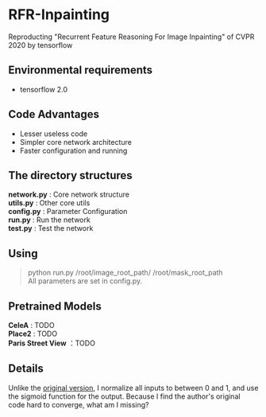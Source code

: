 # RFR-Inpainting
Reproducting "Recurrent Feature Reasoning For Image Inpainting" of CVPR 2020 by tensorflow

## Environmental requirements
* tensorflow 2.0 

## Code Advantages

* Lesser useless code
* Simpler core network architecture
* Faster configuration and running

## The directory structures

**network.py** : Core network structure  
**utils.py** : Other core utils  
**config.py** : Parameter Configuration  
**run.py** : Run the network  
**test.py** : Test the network  

## Using

> python run.py /root/image_root_path/ /root/mask_root_path    
All parameters are set in config.py.

## Pretrained Models

**CeleA** : TODO  
**Place2** : TODO  
**Paris Street View** ：TODO  

## Details  

Unlike the [original version](https://github.com/jingyuanli001/RFR-Inpainting), I normalize all inputs to between 0 and 1, and use the sigmoid function for the output. Because I find the author's original code hard to converge, what am I missing?

